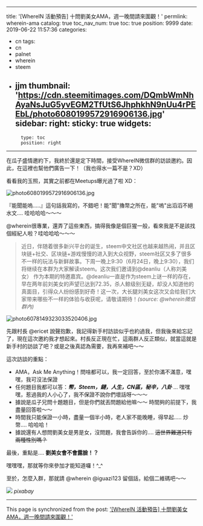 
---
title: '[WhereIN 活動預告] 十問劉美女AMA，週一晚間請來圍觀！'
permlink: wherein-ama
catalog: true
toc_nav_num: true
toc: true
position: 9999
date: 2019-06-22 11:57:36
categories:
- cn
tags:
- cn
- palnet
- wherein
- steem
- jjm
thumbnail: 'https://cdn.steemitimages.com/DQmbWmNhAyaNsJuG5yvEGM2TfUtS6JhphkhN9nUu4rPEEbL/photo6080199572916906136.jpg'
sidebar:
    right:
        sticky: true
widgets:
    -
        type: toc
        position: right
---


在瓜子盛情邀約下，我終於還是定下時間，接受WhereIN微信群的訪談邀約。因此，在這裡也幫他們廣告一下！（我也得水一篇不是？XD）

看看我的玉照，其實之前都在Meetups曝光過了啦 XD：

![photo6080199572916906136.jpg](https://cdn.steemitimages.com/DQmbWmNhAyaNsJuG5yvEGM2TfUtS6JhphkhN9nUu4rPEEbL/photo6080199572916906136.jpg)

『能聞能嗚.....』這句話我寫的，不錯吧！能"聞"擼幣之所在，能"嗚"出滔滔不絕水文.... 哇哈哈哈～～～

@wherein很專業，還弄了這些東西，搞得我像是個巨猩一般，看來我是不是該找個經紀人啦？哇哈哈哈～～～

>近日，伴随着很多新兴平台的诞生，steem中文社区也越来越热闹，并且区块链+社交、区块链+游戏慢慢的进入到大众视野，steem社区又多了很多不一样的玩法与新鲜故事。下周一晚上9:30（6月24日，晚上9:30），我们将继续在本群为大家解读steem。这次我们邀请到@deanliu（人称刘美女） 作为本期的特邀嘉宾。@deanliu一直是作为steem上谜一样的存在，早在两年前刘美女的声望已达到72.35，杀人鲸级别无疑，却没人知道他的真面目，引得众人纷纷感到好奇！这一次，大长腿刘美女这次又会给我们大家带来哪些不一样的体验与收获呢，请敬请期待！*(source: @wherein微信群內)*

![photo6078149323033520406.jpg](https://cdn.steemitimages.com/DQma1vV7AgksFgg1Jh8DUSbU6utMiw9V2Fv2G2hAFPs2Ptk/photo6078149323033520406.jpg)

先跟村長 @ericet 說聲抱歉，我記得新手村訪談似乎也約過我，但我後來給忘記了，現在這次邀約我才想起來。村長反正現在忙，這兩群人反正類似，就當這就是新手村的訪談了吧？或是之後真認為需要，我再來補吧～～

這次訪談的重點：

* AMA，Ask Me Anything！問啥都可以，我一定回答，至於你滿不滿意，嘿嘿，我可沒法保證
* 任何題目我都可以答：***幣，Steem，鏈，人生，CN區，秘辛，八卦*** ... 嘿嘿嘿，惹過我的人小心了，我不保證不說你們壞話呀～～～
* 據說是瓜子兄問十題題目，但是你們就丟問題給他嘛～～ 時間夠的前提下，我盡量回答啦～～
* 時間我只能保證一小時，盡量一個半小時，老人家不能晚睡，得早起..... 炒幣.... 哈哈哈！
* 據說還有人想問劉美女是男是女，沒問題，我會告訴你的.... <del>這世界難道只有兩種性別嗎？</del>

最後，重點是.... **劉美女會不會露臉！？**

嘿嘿嘿，那就等你來參加才能知道囉！^_^

至於，怎麼入群，那就請 @wherein @iguazi123 留個話，給個二維碼吧～～

![](https://steemitimages.com/DQmPFaVi7Vhodjj7fis9FhXN3F6XAviPYQWbnUTsBSHW1jV/couple-1192004_640.jpg)
*pixabay*





- - -

This page is synchronized from the post: ['[WhereIN 活動預告] 十問劉美女AMA，週一晚間請來圍觀！'](https://steemit.com/@deanliu/wherein-ama)
